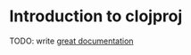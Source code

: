 # Introduction to clojproj

TODO: write [great documentation](http://jacobian.org/writing/what-to-write/)
